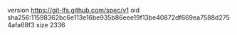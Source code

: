 version https://git-lfs.github.com/spec/v1
oid sha256:11598362bc6e113e16be935b86eee19f13be40872df669ea7588d2754afa68f3
size 2336
